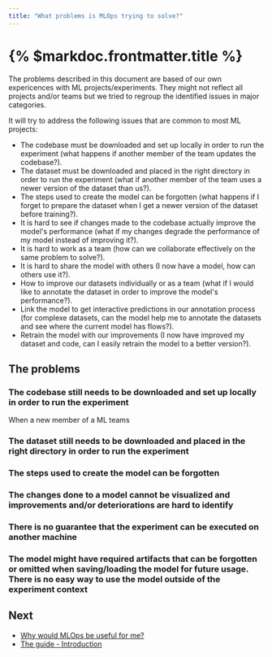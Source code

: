 ```yaml
---
title: "What problems is MLOps trying to solve?"
---
```


# {% $markdoc.frontmatter.title %}

The problems described in this document are based of our own expericences with ML projects/experiments. They might not reflect all projects and/or teams but we tried to regroup the identified issues in major categories.


It will try to address the following issues that are common to most ML projects:

- The codebase must be downloaded and set up locally in order to run the experiment (what happens if another member of the team updates the codebase?).
- The dataset must be downloaded and placed in the right directory in order to run the experiment (what if another member of the team uses a newer version of the dataset than us?).
- The steps used to create the model can be forgotten (what happens if I forget to prepare the dataset when I get a newer version of the dataset before training?).
- It is hard to see if changes made to the codebase actually improve the model's performance (what if my changes degrade the performance of my model instead of improving it?).
- It is hard to work as a team (how can we collaborate effectively on the same problem to solve?).
- It is hard to share the model with others (I now have a model, how can others use it?).
- How to improve our datasets individually or as a team (what if I would like to annotate the dataset in order to improve the model's performance?).
- Link the model to get interactive predictions in our annotation process (for complexe datasets, can the model help me to annotate the datasets and see where the current model has flows?).
- Retrain the model with our improvements (I now have improved my dataset and code, can I easily retrain the model to a better version?).


## The problems

### The codebase still needs to be downloaded and set up locally in order to run the experiment

When a new member of a ML teams

### The dataset still needs to be downloaded and placed in the right directory in order to run the experiment

### The steps used to create the model can be forgotten

### The changes done to a model cannot be visualized and improvements and/or deteriorations are hard to identify

### There is no guarantee that the experiment can be executed on another machine

### The model might have required artifacts that can be forgotten or omitted when saving/loading the model for future usage. There is no easy way to use the model outside of the experiment context

## Next

- [Why would MLOps be useful for me?](/get-started/why-would-mlops-be-useful-for-me)
- [The guide - Introduction](/the-guide/introduction)
